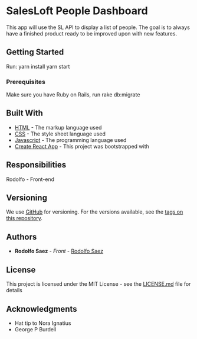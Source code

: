 # SalesLoft People Dashboard

This app will use the SL API to display a list of people. The goal is to always have a finished product ready to be improved upon with new features.

## Getting Started

Run:
yarn install
yarn start

### Prerequisites

Make sure you have Ruby on Rails, run rake db:migrate

## Built With

* [HTML](https://www.w3.org/html/) - The markup language used
* [CSS](https://www.w3.org/Style/CSS/learning.en.html) -  The style sheet language used
* [Javascript](https://developer.mozilla.org/en-US/docs/Web/JavaScript) - The programming language used
* [Create React App](https://github.com/facebook/create-react-app) - This project was bootstrapped with

## Responsibilities

Rodolfo - Front-end

## Versioning

We use [GitHub](http://github.com/) for versioning. For the versions available, see the [tags on this repository](https://github.com/rsaez/project/tags).

## Authors

* **Rodolfo Saez** - *Front* - [Rodolfo Saez](https://github.com/rsaez)

## License

This project is licensed under the MIT License - see the [LICENSE.md](LICENSE.md) file for details

## Acknowledgments

* Hat tip to Nora Ignatius
* George P Burdell
